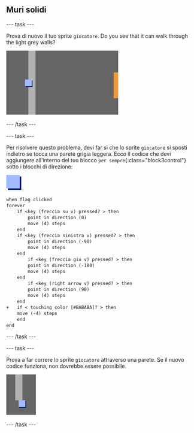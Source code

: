 ## Muri solidi

--- task ---

Prova di nuovo il tuo sprite `giocatore`. Do you see that it can walk through the light grey walls?

![schermata](images/world-walls.png)

--- /task ---

--- task ---

Per risolvere questo problema, devi far sì che lo sprite `giocatore` si sposti indietro se tocca una parete grigia leggera. Ecco il codice che devi aggiungere all'interno del tuo blocco `per sempre`{:class="block3control"} sotto i blocchi di direzione:

![giocatore](images/player.png)

```blocks3
when flag clicked
forever
	if <key (freccia su v) pressed? > then
		point in direction (0)
		move (4) steps
	end
	if <key (freccia sinistra v) pressed? > then
		point in direction (-90)
		move (4) steps
	end
		if <key (freccia giu v) pressed? > then
		point in direction (-180)
		move (4) steps
	end
		if <key (right arrow v) pressed? > then
		point in direction (90)
		move (4) steps
	end
+	if < touching color [#BABABA]? > then
	move (-4) steps
	end
end
```

--- /task ---

--- task ---

Prova a far correre lo sprite `giocatore` attraverso una parete. Se il nuovo codice funziona, non dovrebbe essere possibile.

![schermata](images/world-walls-test.png)

--- /task ---